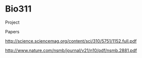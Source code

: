 # Bio311
Project


Papers

http://science.sciencemag.org/content/sci/310/5751/1152.full.pdf

http://www.nature.com/nsmb/journal/v21/n10/pdf/nsmb.2881.pdf
